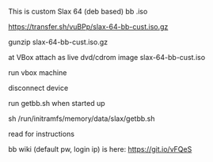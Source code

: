 This is custom Slax 64 (deb based) bb .iso

https://transfer.sh/vuBPp/slax-64-bb-cust.iso.gz

gunzip slax-64-bb-cust.iso.gz

at VBox attach as live dvd/cdrom image slax-64-bb-cust.iso

run vbox machine

disconnect device 

run getbb.sh when started up

sh /run/initramfs/memory/data/slax/getbb.sh

read for instructions

bb wiki (default pw, login ip) is here: https://git.io/vFQeS
